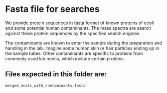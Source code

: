 # Fasta file for searches

We provide protein sequences in fasta format of known proteins of ecoli and some potential
human contaminants. The mass spectra are search against these protein sequences by the 
specified search engines. 

The contaminants are known to enter the sample during the preparation and handling in 
the lab. Imagine some human skin or hair particles ending up in the sample tubes. Other 
contaminants are specific to proteins from commenly used lab media, which include certain
proteins.

## Files expected in this folder are:

```bash
merged_ecoli_with_contaminants.fasta
```
